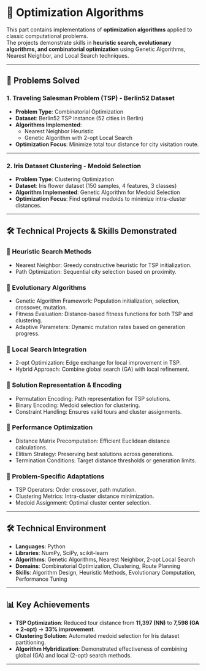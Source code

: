 # 🔧 Optimization Algorithms 

This part contains implementations of **optimization algorithms** applied to classic computational problems.  
The projects demonstrate skills in **heuristic search, evolutionary algorithms, and combinatorial optimization** using Genetic Algorithms, Nearest Neighbor, and Local Search techniques.

---

## 📂 Problems Solved

### 1. **Traveling Salesman Problem (TSP) - Berlin52 Dataset**  
- **Problem Type**: Combinatorial Optimization  
- **Dataset**: Berlin52 TSP instance (52 cities in Berlin)  
- **Algorithms Implemented**:  
  - Nearest Neighbor Heuristic  
  - Genetic Algorithm with 2-opt Local Search  
- **Optimization Focus**: Minimize total tour distance for city visitation route.  

---

### 2. **Iris Dataset Clustering - Medoid Selection**  
- **Problem Type**: Clustering Optimization  
- **Dataset**: Iris flower dataset (150 samples, 4 features, 3 classes)  
- **Algorithm Implemented**: Genetic Algorithm for Medoid Selection  
- **Optimization Focus**: Find optimal medoids to minimize intra-cluster distances.  

---

## 🛠️ Technical Projects & Skills Demonstrated

### 🔹 Heuristic Search Methods  
- Nearest Neighbor: Greedy constructive heuristic for TSP initialization.  
- Path Optimization: Sequential city selection based on proximity.  

### 🔹 Evolutionary Algorithms  
- Genetic Algorithm Framework: Population initialization, selection, crossover, mutation.  
- Fitness Evaluation: Distance-based fitness functions for both TSP and clustering.  
- Adaptive Parameters: Dynamic mutation rates based on generation progress.  

### 🔹 Local Search Integration  
- 2-opt Optimization: Edge exchange for local improvement in TSP.  
- Hybrid Approach: Combine global search (GA) with local refinement.  

### 🔹 Solution Representation & Encoding  
- Permutation Encoding: Path representation for TSP solutions.  
- Binary Encoding: Medoid selection for clustering.  
- Constraint Handling: Ensures valid tours and cluster assignments.  

### 🔹 Performance Optimization  
- Distance Matrix Precomputation: Efficient Euclidean distance calculations.  
- Elitism Strategy: Preserving best solutions across generations.  
- Termination Conditions: Target distance thresholds or generation limits.  

### 🔹 Problem-Specific Adaptations  
- TSP Operators: Order crossover, path mutation.  
- Clustering Metrics: Intra-cluster distance minimization.  
- Medoid Assignment: Optimal cluster center selection.  

---

## 🛠️ Technical Environment
- **Languages**: Python  
- **Libraries**: NumPy, SciPy, scikit-learn  
- **Algorithms**: Genetic Algorithms, Nearest Neighbor, 2-opt Local Search  
- **Domains**: Combinatorial Optimization, Clustering, Route Planning  
- **Skills**: Algorithm Design, Heuristic Methods, Evolutionary Computation, Performance Tuning  

---

## 📊 Key Achievements
- **TSP Optimization**: Reduced tour distance from **11,397 (NN)** to **7,598 (GA + 2-opt)** → **33% improvement**.  
- **Clustering Solution**: Automated medoid selection for Iris dataset partitioning.  
- **Algorithm Hybridization**: Demonstrated effectiveness of combining global (GA) and local (2-opt) search methods.  

---
